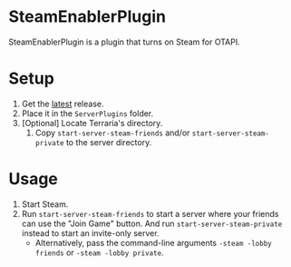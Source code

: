 # SteamEnablerPlugin
SteamEnablerPlugin is a plugin that turns on Steam for OTAPI.

# Setup
1. Get the [latest](https://github.com/Arthri/SteamEnablerPlugin/releases/latest) release.
1. Place it in the `ServerPlugins` folder.
1. [Optional] Locate Terraria's directory.
    1. Copy `start-server-steam-friends` and/or `start-server-steam-private` to the server directory.

# Usage
1. Start Steam.
1. Run `start-server-steam-friends` to start a server where your friends can use the "Join Game" button. And run `start-server-steam-private` instead to start an invite-only server.
    - Alternatively, pass the command-line arguments `-steam -lobby friends` or `-steam -lobby private`.
